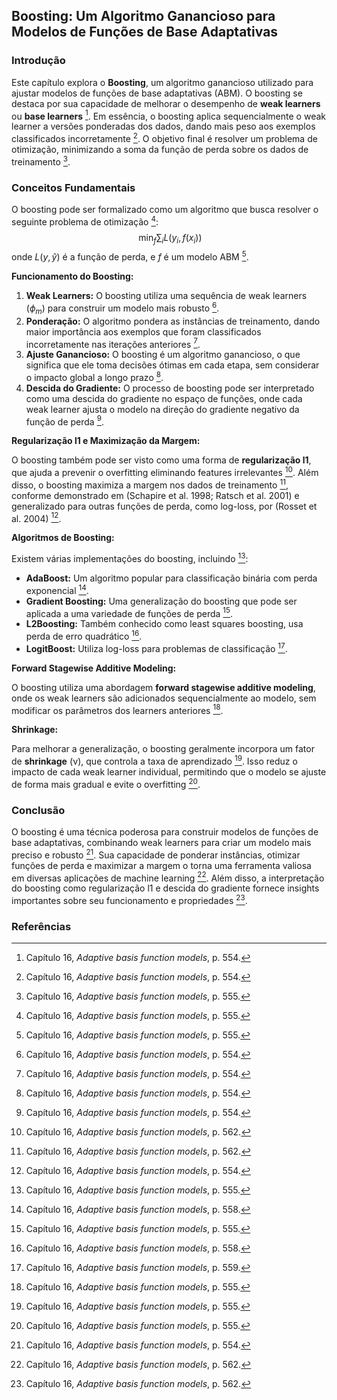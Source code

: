 ## Boosting: Um Algoritmo Ganancioso para Modelos de Funções de Base Adaptativas

### Introdução
Este capítulo explora o **Boosting**, um algoritmo ganancioso utilizado para ajustar modelos de funções de base adaptativas (ABM). O boosting se destaca por sua capacidade de melhorar o desempenho de **weak learners** ou **base learners** [^554]. Em essência, o boosting aplica sequencialmente o weak learner a versões ponderadas dos dados, dando mais peso aos exemplos classificados incorretamente [^554]. O objetivo final é resolver um problema de otimização, minimizando a soma da função de perda sobre os dados de treinamento [^555].

### Conceitos Fundamentais

O boosting pode ser formalizado como um algoritmo que busca resolver o seguinte problema de otimização [^555]:
$$\
\min_f \sum_i L(y_i, f(x_i))
$$
onde $L(y, \hat{y})$ é a função de perda, e $f$ é um modelo ABM [^555].

**Funcionamento do Boosting:**

1. **Weak Learners:** O boosting utiliza uma sequência de weak learners ($\phi_m$) para construir um modelo mais robusto [^554].
2. **Ponderação:** O algoritmo pondera as instâncias de treinamento, dando maior importância aos exemplos que foram classificados incorretamente nas iterações anteriores [^554].
3. **Ajuste Ganancioso:** O boosting é um algoritmo ganancioso, o que significa que ele toma decisões ótimas em cada etapa, sem considerar o impacto global a longo prazo [^554].
4. **Descida do Gradiente:** O processo de boosting pode ser interpretado como uma descida do gradiente no espaço de funções, onde cada weak learner ajusta o modelo na direção do gradiente negativo da função de perda [^554].

**Regularização l1 e Maximização da Margem:**

O boosting também pode ser visto como uma forma de **regularização l1**, que ajuda a prevenir o overfitting eliminando features irrelevantes [^562]. Além disso, o boosting maximiza a margem nos dados de treinamento [^562], conforme demonstrado em (Schapire et al. 1998; Ratsch et al. 2001) e generalizado para outras funções de perda, como log-loss, por (Rosset et al. 2004) [^554].

**Algoritmos de Boosting:**

Existem várias implementações do boosting, incluindo [^555]:

*   **AdaBoost:** Um algoritmo popular para classificação binária com perda exponencial [^558].
*   **Gradient Boosting:** Uma generalização do boosting que pode ser aplicada a uma variedade de funções de perda [^555].
*   **L2Boosting:** Também conhecido como least squares boosting, usa perda de erro quadrático [^558].
*   **LogitBoost:** Utiliza log-loss para problemas de classificação [^559].

**Forward Stagewise Additive Modeling:**

O boosting utiliza uma abordagem **forward stagewise additive modeling**, onde os weak learners são adicionados sequencialmente ao modelo, sem modificar os parâmetros dos learners anteriores [^555].

**Shrinkage:**

Para melhorar a generalização, o boosting geralmente incorpora um fator de **shrinkage** (ν), que controla a taxa de aprendizado [^555]. Isso reduz o impacto de cada weak learner individual, permitindo que o modelo se ajuste de forma mais gradual e evite o overfitting [^555].

### Conclusão
O boosting é uma técnica poderosa para construir modelos de funções de base adaptativas, combinando weak learners para criar um modelo mais preciso e robusto [^554]. Sua capacidade de ponderar instâncias, otimizar funções de perda e maximizar a margem o torna uma ferramenta valiosa em diversas aplicações de machine learning [^562]. Além disso, a interpretação do boosting como regularização l1 e descida do gradiente fornece insights importantes sobre seu funcionamento e propriedades [^562].

### Referências
[^554]: Capítulo 16, *Adaptive basis function models*, p. 554.
[^555]: Capítulo 16, *Adaptive basis function models*, p. 555.
[^558]: Capítulo 16, *Adaptive basis function models*, p. 558.
[^559]: Capítulo 16, *Adaptive basis function models*, p. 559.
[^562]: Capítulo 16, *Adaptive basis function models*, p. 562.
<!-- END -->